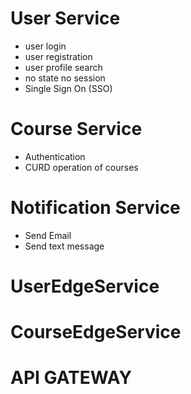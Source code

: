 # User Service
- user login
- user registration
- user profile search
- no state no session
- Single Sign On (SSO)

# Course Service
- Authentication
- CURD operation of courses

# Notification Service
- Send Email
- Send text message

# UserEdgeService
# CourseEdgeService

# API GATEWAY
